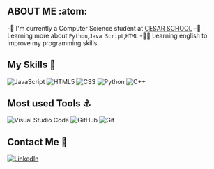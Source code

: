 ## ABOUT ME :atom:
-📖 I'm currently a Computer Science student at [CESAR SCHOOL](https://github.com/Abduzidos)
-🍎 Learning more about `Python`,`Java Script`,`HTML`
-👨‍🏫 Learning english to improve my programming skills

## My Skills 🥇

![JavaScript](https://img.shields.io/badge/-JavaScript-333333?style=flat&logo=javascript)
![HTML5](https://img.shields.io/badge/-HTML5-333333?style=flat&logo=HTML5)
![CSS](https://img.shields.io/badge/-CSS-333333?style=flat&logo=CSS3&logoColor=1572B6)
![Python](https://img.shields.io/badge/python-3670A0?style=for-the-badge&logo=python&logoColor=ffdd54)
![C++](https://img.shields.io/badge/-C++-333333?style=flat&logo=C%2B%2B&logoColor=00599C)

## Most used Tools ⚓

![Visual Studio Code](https://img.shields.io/badge/-Visual%20Studio%20Code-333333?style=flat&logo=visual-studio-code&logoColor=007ACC)
![GitHub](https://img.shields.io/badge/github-%23121011.svg?style=for-the-badge&logo=github&logoColor=white)
![Git](https://img.shields.io/badge/git-%23F05033.svg?style=for-the-badge&logo=git&logoColor=white)

## Contact Me 📱
[![LinkedIn](https://img.shields.io/badge/linkedin-%230077B5.svg?style=for-the-badge&logo=linkedin&logoColor=white)](www.linkedin.com/in/-bernardo-leao-cc)
